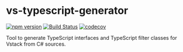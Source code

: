 # vs-typescript-generator
[![npm version](https://badge.fury.io/js/vstack-typescript-generator.svg)](https://badge.fury.io/js/vstack-typescript-generator)
[![Build Status](https://api.travis-ci.org/vintage-software/vstack-typescript-generator.svg?branch=master)](https://travis-ci.org/vintage-software/vstack-typescript-generator)
[![codecov](https://codecov.io/gh/vintage-software/vstack-typescript-generator/branch/master/graph/badge.svg)](https://codecov.io/gh/vintage-software/vstack-typescript-generator)

Tool to generate TypeScript interfaces and TypeScript filter classes for Vstack from C# sources.